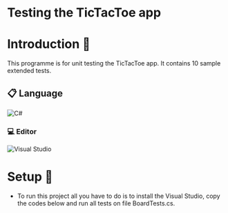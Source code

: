 # Testing the TicTacToe app

# Introduction 📖
This programme is for unit testing the TicTacToe app. It contains 10 sample extended tests.

## 📋 Language
![C#](https://img.shields.io/badge/c%23-%23239120.svg?style=for-the-badge&logo=c-sharp&logoColor=white)

### 💻 Editor
![Visual Studio](https://img.shields.io/badge/Visual%20Studio-5C2D91.svg?style=for-the-badge&logo=visual-studio&logoColor=white)


# Setup 📃
- To run this project all you have to do is to install the Visual Studio, copy the codes below and run all tests on file BoardTests.cs.
